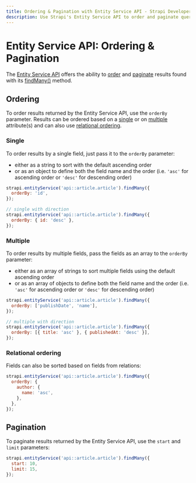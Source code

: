 ```yaml
---
title: Ordering & Pagination with Entity Service API - Strapi Developer Documentation
description: Use Strapi's Entity Service API to order and paginate queries results.
---
```


# Entity Service API: Ordering & Pagination

The [Entity Service API](/developer-docs/latest/developer-resources/database-apis-reference/entity-service-api.md) offers the ability to [order](#ordering) and [paginate](#pagination) results found with its [findMany()](/developer-docs/latest/developer-resources/database-apis-reference/entity-service/crud.md#findmany) method.

## Ordering

To order results returned by the Entity Service API, use the `orderBy` parameter. Results can be ordered based on a [single](#single) or on [multiple](#multiple) attribute(s) and can also use [relational ordering](#relational-ordering).

### Single

To order results by a single field, just pass it to the `orderBy` parameter: 

- either as a string to sort with the default ascending order
- or as an object to define both the field name and the order (i.e. `'asc'` for ascending order or `'desc'` for descending order)

```js
strapi.entityService('api::article.article').findMany({
  orderBy: 'id',
});

// single with direction
strapi.entityService('api::article.article').findMany({
  orderBy: { id: 'desc' },
});
```

### Multiple

To order results by multiple fields, pass the fields as an array to the `orderBy` parameter:

- either as an array of strings to sort multiple fields using the default ascending order
- or as an array of objects to define both the field name and the order (i.e. `'asc'` for ascending order or `'desc'` for descending order)

```js
strapi.entityService('api::article.article').findMany({
  orderBy: ['publishDate', 'name'],
});

// multiple with direction
strapi.entityService('api::article.article').findMany({
  orderBy: [{ title: 'asc' }, { publishedAt: 'desc' }],
});
```

### Relational ordering

Fields can also be sorted based on fields from relations:

```js
strapi.entityService('api::article.article').findMany({
  orderBy: {
    author: {
      name: 'asc',
    },
  },
});
```

## Pagination

To paginate results returned by the Entity Service API, use the `start` and `limit` parameters:

```js
strapi.entityService('api::article.article').findMany({
  start: 10,
  limit: 15,
});
```
